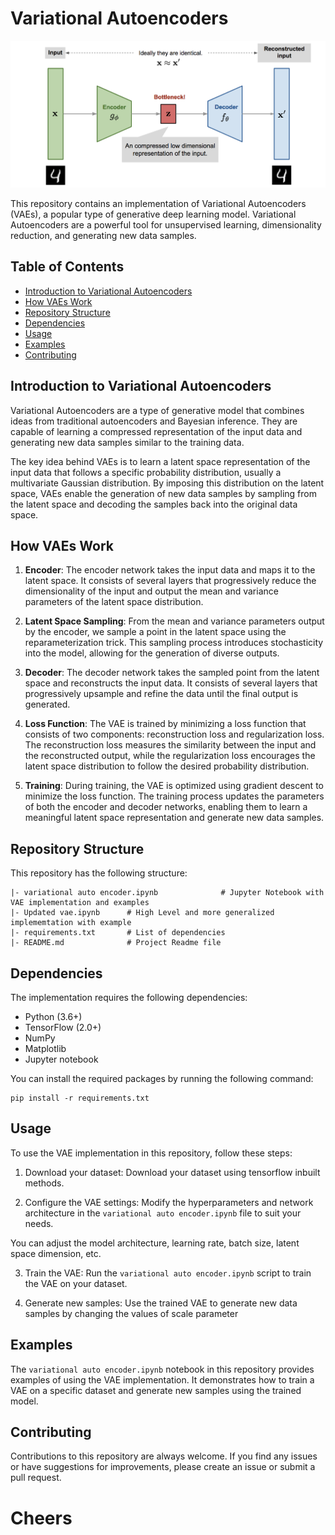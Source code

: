 # Variational Autoencoders

![Variational Autoencoders](vae.png)

This repository contains an implementation of Variational Autoencoders (VAEs), a popular type of generative deep learning model. Variational Autoencoders are a powerful tool for unsupervised learning, dimensionality reduction, and generating new data samples.

## Table of Contents

- [Introduction to Variational Autoencoders](#introduction-to-variational-autoencoders)
- [How VAEs Work](#how-vaes-work)
- [Repository Structure](#repository-structure)
- [Dependencies](#dependencies)
- [Usage](#usage)
- [Examples](#examples)
- [Contributing](#contributing)


## Introduction to Variational Autoencoders

Variational Autoencoders are a type of generative model that combines ideas from traditional autoencoders and Bayesian inference. They are capable of learning a compressed representation of the input data and generating new data samples similar to the training data.

The key idea behind VAEs is to learn a latent space representation of the input data that follows a specific probability distribution, usually a multivariate Gaussian distribution. By imposing this distribution on the latent space, VAEs enable the generation of new data samples by sampling from the latent space and decoding the samples back into the original data space.

## How VAEs Work

1. **Encoder**: The encoder network takes the input data and maps it to the latent space. It consists of several layers that progressively reduce the dimensionality of the input and output the mean and variance parameters of the latent space distribution.

2. **Latent Space Sampling**: From the mean and variance parameters output by the encoder, we sample a point in the latent space using the reparameterization trick. This sampling process introduces stochasticity into the model, allowing for the generation of diverse outputs.

3. **Decoder**: The decoder network takes the sampled point from the latent space and reconstructs the input data. It consists of several layers that progressively upsample and refine the data until the final output is generated.

4. **Loss Function**: The VAE is trained by minimizing a loss function that consists of two components: reconstruction loss and regularization loss. The reconstruction loss measures the similarity between the input and the reconstructed output, while the regularization loss encourages the latent space distribution to follow the desired probability distribution.

5. **Training**: During training, the VAE is optimized using gradient descent to minimize the loss function. The training process updates the parameters of both the encoder and decoder networks, enabling them to learn a meaningful latent space representation and generate new data samples.

## Repository Structure

This repository has the following structure:

```
|- variational auto encoder.ipynb              # Jupyter Notebook with VAE implementation and examples
|- Updated vae.ipynb      # High Level and more generalized implememtation with example
|- requirements.txt       # List of dependencies
|- README.md              # Project Readme file
```

## Dependencies

The implementation requires the following dependencies:

- Python (3.6+)
- TensorFlow (2.0+)
- NumPy
- Matplotlib
- Jupyter notebook

You can install the required packages by running the following command:

```
pip install -r requirements.txt
```

## Usage

To use the VAE implementation in this repository, follow these steps:

1. Download your dataset: Download your dataset using tensorflow inbuilt methods.

2. Configure the VAE settings: Modify the hyperparameters and network architecture in the `variational auto encoder.ipynb` file to suit your needs.

 You can adjust the model architecture, learning rate, batch size, latent space dimension, etc.

3. Train the VAE: Run the `variational auto encoder.ipynb` script to train the VAE on your dataset.

4. Generate new samples: Use the trained VAE to generate new data samples by changing the values of scale parameter 

## Examples

The `variational auto encoder.ipynb` notebook in this repository provides examples of using the VAE implementation. It demonstrates how to train a VAE on a specific dataset and generate new samples using the trained model.

## Contributing

Contributions to this repository are always welcome. If you find any issues or have suggestions for improvements, please create an issue or submit a pull request.

# Cheers
